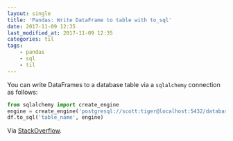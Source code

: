 ```yaml
---
layout: single
title: 'Pandas: Write DataFrame to table with to_sql'
date: 2017-11-09 12:35
last_modified_at: 2017-11-09 12:35
categories: til
tags:
    - pandas
    - sql
    - til
---
```


You can write DataFrames to a database table via a `sqlalchemy` connection as follows:

```python
from sqlalchemy import create_engine
engine = create_engine('postgresql://scott:tiger@localhost:5432/database')
df.to_sql('table_name', engine)
```

Via [StackOverflow](http://stackoverflow.com/a/23104436/1257318).
